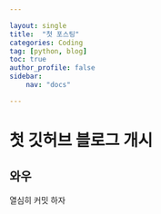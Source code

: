 ```yaml
---

layout: single
title:  "첫 포스팅"
categories: Coding
tag: [python, blog]
toc: true
author_profile: false
sidebar:
    nav: "docs"

---
```


# 첫 깃허브 블로그 개시
## 와우

열심히 커밋 하자
